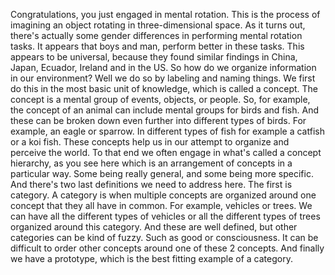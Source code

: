 Congratulations, you just engaged in mental rotation. This is the process of
imagining an object rotating in three-dimensional space. As it turns out,
there's actually some gender differences in performing mental rotation tasks.
It appears that boys and man, perform better in these tasks. This appears to be
universal, because they found similar findings in China, Japan, Ecuador,
Ireland and in the US. So how do we organize information in our environment?
Well we do so by labeling and naming things. We first do this in the most basic
unit of knowledge, which is called a concept. The concept is a mental group of
events, objects, or people. So, for example, the concept of an animal can
include mental groups for birds and fish. And these can be broken down even
further into different types of birds. For example, an eagle or sparrow. In
different types of fish for example a catfish or a koi fish. These concepts
help us in our attempt to organize and perceive the world. To that end we often
engage in what's called a concept hierarchy, as you see here which is an
arrangement of concepts in a particular way. Some being really general, and
some being more specific. And there's two last definitions we need to address
here. The first is category. A category is when multiple concepts are organized
around one concept that they all have in common. For example, vehicles or
trees. We can have all the different types of vehicles or all the different
types of trees organized around this category. And these are well defined, but
other categories can be kind of fuzzy. Such as good or consciousness. It can be
difficult to order other concepts around one of these 2 concepts. And finally
we have a prototype, which is the best fitting example of a category.
